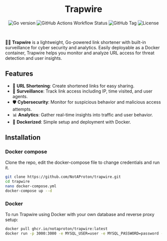 <div align="center">
  
# Trapwire

![Go version](https://img.shields.io/github/go-mod/go-version/NotAProton/trapwire?filename=app%2Fgo.mod&logo=Go)
![GitHub Actions Workflow Status](https://img.shields.io/github/actions/workflow/status/notaproton/trapwire/docker-publish.yml?logo=Github&label=Build)
![GitHub Tag](https://img.shields.io/github/v/tag/notaproton/trapwire?label=Latest%20version)
![License](https://img.shields.io/github/license/notaproton/trapwire)

</div>
<br>

 🔗🚨 **Trapwire** is a lightweight, Go-powered link shortener with built-in surveillance for cyber security and analytics. Easily deployable as a Docker container, Trapwire helps you monitor and analyze URL access for threat detection and user insights.

## Features
- 🔗 **URL Shortening**: Create shortened links for easy sharing.
- 📸 **Surveillance**: Track link access including IP, time visited, and user agents.
- 🛡️ **Cybersecurity**: Monitor for suspicious behavior and malicious access attempts.
- 📊 **Analytics**: Gather real-time insights into traffic and user behavior.
- 🐳 **Dockerized**: Simple setup and deployment with Docker.

## Installation

### Docker compose
Clone the repo, edit the docker-compose file to change credentials and run it.

```bash
git clone https://github.com/NotAProton/trapwire.git
cd trapwire
nano docker-compose.yml
docker-compose up --d
```

### Docker
To run Trapwire using Docker with your own database and reverse proxy setup:

```bash
docker pull ghcr.io/notaproton/trapwire:latest
docker run -p 3000:3000 -e MYSQL_USER=user -e MYSQL_PASSWORD=password -e AUTH=your_password -e TOKEN=hello ghcr.io/notaproton/trapwire
```
